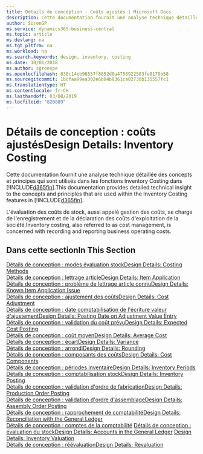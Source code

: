```yaml
---
title: Détails de conception - Coûts ajustés | Microsoft Docs
description: Cette documentation fournit une analyse technique détaillée des concepts et principes qui sont utilisés dans les fonctions Inventory Costing dans Business Central.
author: SorenGP
ms.service: dynamics365-business-central
ms.topic: article
ms.devlang: na
ms.tgt_pltfrm: na
ms.workload: na
ms.search.keywords: design, inventory, costing
ms.date: 10/01/2018
ms.author: sgroespe
ms.openlocfilehash: 830c14eb96557f8852d0a4758922503fe0179b58
ms.sourcegitcommit: 1bcfaa99ea302e6b84b8361ca02730b135557fc1
ms.translationtype: HT
ms.contentlocale: fr-CH
ms.lasthandoff: 03/08/2019
ms.locfileid: "820889"
---
```

# <a name="design-details-inventory-costing"></a><span data-ttu-id="5d0c5-103">Détails de conception : coûts ajustés</span><span class="sxs-lookup"><span data-stu-id="5d0c5-103">Design Details: Inventory Costing</span></span>
<span data-ttu-id="5d0c5-104">Cette documentation fournit une analyse technique détaillée des concepts et principes qui sont utilisés dans les fonctions Inventory Costing dans [!INCLUDE[d365fin](includes/d365fin_md.md)].</span><span class="sxs-lookup"><span data-stu-id="5d0c5-104">This documentation provides detailed technical insight to the concepts and principles that are used within the Inventory Costing features in [!INCLUDE[d365fin](includes/d365fin_md.md)].</span></span>  

<span data-ttu-id="5d0c5-105">L'évaluation des coûts de stock, aussi appelé gestion des coûts, se charge de l'enregistrement et de la déclaration des coûts d'exploitation de la société.</span><span class="sxs-lookup"><span data-stu-id="5d0c5-105">Inventory costing, also referred to as cost management, is concerned with recording and reporting business operating costs.</span></span>  

## <a name="in-this-section"></a><span data-ttu-id="5d0c5-106">Dans cette section</span><span class="sxs-lookup"><span data-stu-id="5d0c5-106">In This Section</span></span>  
[<span data-ttu-id="5d0c5-107">Détails de conception : modes évaluation stock</span><span class="sxs-lookup"><span data-stu-id="5d0c5-107">Design Details: Costing Methods</span></span>](design-details-costing-methods.md)  
[<span data-ttu-id="5d0c5-108">Détails de conception : lettrage article</span><span class="sxs-lookup"><span data-stu-id="5d0c5-108">Design Details: Item Application</span></span>](design-details-item-application.md)  
[<span data-ttu-id="5d0c5-109">Détails de conception : problème de lettrage article connu</span><span class="sxs-lookup"><span data-stu-id="5d0c5-109">Design Details: Known Item Application Issue</span></span>](design-details-inventory-zero-level-open-item-ledger-entries.md)  
[<span data-ttu-id="5d0c5-110">Détails de conception : ajustement des coûts</span><span class="sxs-lookup"><span data-stu-id="5d0c5-110">Design Details: Cost Adjustment</span></span>](design-details-cost-adjustment.md)  
[<span data-ttu-id="5d0c5-111">Détails de conception : date comptabilisation de l'écriture valeur d'ajustement</span><span class="sxs-lookup"><span data-stu-id="5d0c5-111">Design Details: Posting Date on Adjustment Value Entry</span></span>](design-details-inventory-adjustment-value-entry-posting-date.md)  
[<span data-ttu-id="5d0c5-112">Détails de conception : validation du coût prévu</span><span class="sxs-lookup"><span data-stu-id="5d0c5-112">Design Details: Expected Cost Posting</span></span>](design-details-expected-cost-posting.md)  
[<span data-ttu-id="5d0c5-113">Détails de conception : coût moyen</span><span class="sxs-lookup"><span data-stu-id="5d0c5-113">Design Details: Average Cost</span></span>](design-details-average-cost.md)  
[<span data-ttu-id="5d0c5-114">Détails de conception : écart</span><span class="sxs-lookup"><span data-stu-id="5d0c5-114">Design Details: Variance</span></span>](design-details-variance.md)  
[<span data-ttu-id="5d0c5-115">Détails de conception : arrondi</span><span class="sxs-lookup"><span data-stu-id="5d0c5-115">Design Details: Rounding</span></span>](design-details-rounding.md)  
[<span data-ttu-id="5d0c5-116">Détails de conception : composants des coûts</span><span class="sxs-lookup"><span data-stu-id="5d0c5-116">Design Details: Cost Components</span></span>](design-details-cost-components.md)  
[<span data-ttu-id="5d0c5-117">Détails de conception : périodes inventaire</span><span class="sxs-lookup"><span data-stu-id="5d0c5-117">Design Details: Inventory Periods</span></span>](design-details-inventory-periods.md)  
[<span data-ttu-id="5d0c5-118">Détails de conception : comptabilisation stock</span><span class="sxs-lookup"><span data-stu-id="5d0c5-118">Design Details: Inventory Posting</span></span>](design-details-inventory-posting.md)  
[<span data-ttu-id="5d0c5-119">Détails de conception : validation d'ordre de fabrication</span><span class="sxs-lookup"><span data-stu-id="5d0c5-119">Design Details: Production Order Posting</span></span>](design-details-production-order-posting.md)  
[<span data-ttu-id="5d0c5-120">Détails de conception : validation d'ordre d'assemblage</span><span class="sxs-lookup"><span data-stu-id="5d0c5-120">Design Details: Assembly Order Posting</span></span>](design-details-assembly-order-posting.md)  
[<span data-ttu-id="5d0c5-121">Détails de conception : rapprochement de comptabilité</span><span class="sxs-lookup"><span data-stu-id="5d0c5-121">Design Details: Reconciliation with the General Ledger</span></span>](design-details-reconciliation-with-the-general-ledger.md)  
<span data-ttu-id="5d0c5-122">[Détails de conception : comptes de la comptabilité](design-details-accounts-in-the-general-ledger.md)
[Détails de conception : évaluation du stock](design-details-inventory-valuation.md)</span><span class="sxs-lookup"><span data-stu-id="5d0c5-122">[Design Details: Accounts in the General Ledger](design-details-accounts-in-the-general-ledger.md)
[Design Details: Inventory Valuation](design-details-inventory-valuation.md)</span></span>  
[<span data-ttu-id="5d0c5-123">Détails de conception : réévaluation</span><span class="sxs-lookup"><span data-stu-id="5d0c5-123">Design Details: Revaluation</span></span>](design-details-revaluation.md)
